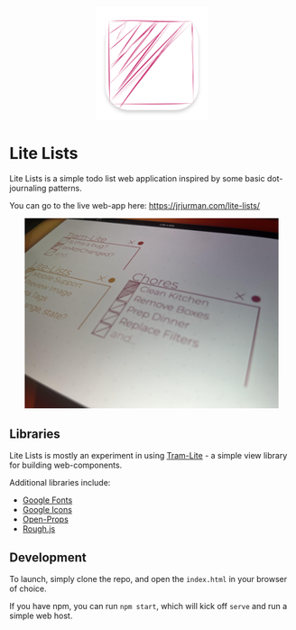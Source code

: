 <p align="center">
	<img alt="icon of a checkbox, the top-left half has been scribbled in, the bottom right half is empty" src="./favicon.png" width="200px">
</p>

# Lite Lists

Lite Lists is a simple todo list web application inspired by some basic dot-journaling patterns.

You can go to the live web-app here: https://jrjurman.com/lite-lists/

<p align="center">
	<img alt="Screenshot of todo lists on a white canvas, with grey dots. The lists are multi-colored" src="./preview.jpg" width="450px">
</p>

## Libraries

Lite Lists is mostly an experiment in using [Tram-Lite](https://github.com/Tram-One/tram-lite) - a simple view library for building web-components.

Additional libraries include:

- [Google Fonts](https://fonts.google.com/)
- [Google Icons](https://fonts.google.com/icons)
- [Open-Props](https://open-props.style/)
- [Rough.js](https://roughjs.com/)

## Development

To launch, simply clone the repo, and open the `index.html` in your browser of choice.

If you have npm, you can run `npm start`, which will kick off `serve` and run a simple web host.
